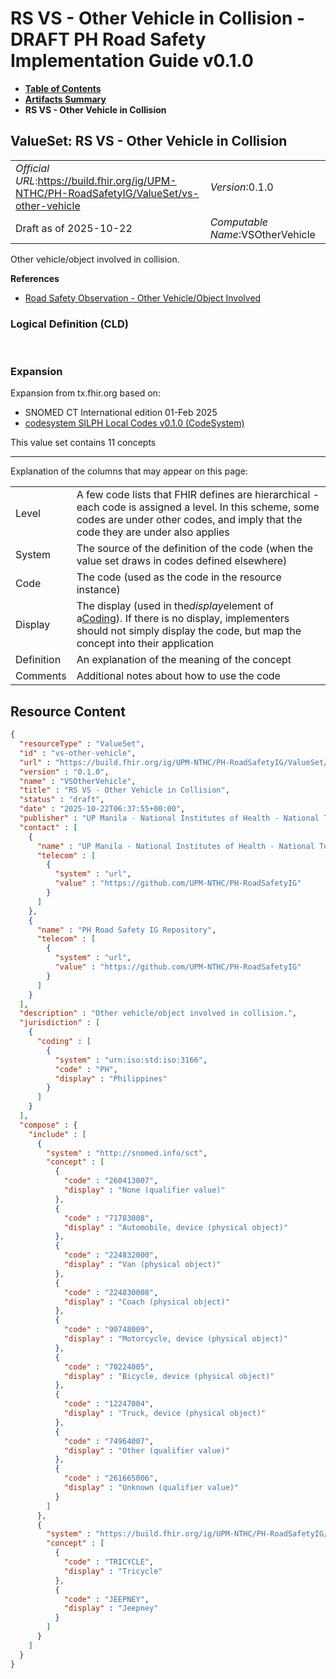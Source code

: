 # RS VS - Other Vehicle in Collision - DRAFT PH Road Safety Implementation Guide v0.1.0

* [**Table of Contents**](toc.md)
* [**Artifacts Summary**](artifacts.md)
* **RS VS - Other Vehicle in Collision**

## ValueSet: RS VS - Other Vehicle in Collision 

| | |
| :--- | :--- |
| *Official URL*:https://build.fhir.org/ig/UPM-NTHC/PH-RoadSafetyIG/ValueSet/vs-other-vehicle | *Version*:0.1.0 |
| Draft as of 2025-10-22 | *Computable Name*:VSOtherVehicle |

 
Other vehicle/object involved in collision. 

 **References** 

* [Road Safety Observation - Other Vehicle/Object Involved](StructureDefinition-rs-observation-other-vehicle.md)

### Logical Definition (CLD)

 

### Expansion

Expansion from tx.fhir.org based on:

* SNOMED CT International edition 01-Feb 2025
* [codesystem SILPH Local Codes v0.1.0 (CodeSystem)](CodeSystem-cs-silph.md)

This value set contains 11 concepts

-------

 Explanation of the columns that may appear on this page: 

| | |
| :--- | :--- |
| Level | A few code lists that FHIR defines are hierarchical - each code is assigned a level. In this scheme, some codes are under other codes, and imply that the code they are under also applies |
| System | The source of the definition of the code (when the value set draws in codes defined elsewhere) |
| Code | The code (used as the code in the resource instance) |
| Display | The display (used in the*display*element of a[Coding](http://hl7.org/fhir/R4/datatypes.html#Coding)). If there is no display, implementers should not simply display the code, but map the concept into their application |
| Definition | An explanation of the meaning of the concept |
| Comments | Additional notes about how to use the code |



## Resource Content

```json
{
  "resourceType" : "ValueSet",
  "id" : "vs-other-vehicle",
  "url" : "https://build.fhir.org/ig/UPM-NTHC/PH-RoadSafetyIG/ValueSet/vs-other-vehicle",
  "version" : "0.1.0",
  "name" : "VSOtherVehicle",
  "title" : "RS VS - Other Vehicle in Collision",
  "status" : "draft",
  "date" : "2025-10-22T06:37:55+00:00",
  "publisher" : "UP Manila - National Institutes of Health - National Telehealth Center",
  "contact" : [
    {
      "name" : "UP Manila - National Institutes of Health - National Telehealth Center",
      "telecom" : [
        {
          "system" : "url",
          "value" : "https://github.com/UPM-NTHC/PH-RoadSafetyIG"
        }
      ]
    },
    {
      "name" : "PH Road Safety IG Repository",
      "telecom" : [
        {
          "system" : "url",
          "value" : "https://github.com/UPM-NTHC/PH-RoadSafetyIG"
        }
      ]
    }
  ],
  "description" : "Other vehicle/object involved in collision.",
  "jurisdiction" : [
    {
      "coding" : [
        {
          "system" : "urn:iso:std:iso:3166",
          "code" : "PH",
          "display" : "Philippines"
        }
      ]
    }
  ],
  "compose" : {
    "include" : [
      {
        "system" : "http://snomed.info/sct",
        "concept" : [
          {
            "code" : "260413007",
            "display" : "None (qualifier value)"
          },
          {
            "code" : "71783008",
            "display" : "Automobile, device (physical object)"
          },
          {
            "code" : "224832000",
            "display" : "Van (physical object)"
          },
          {
            "code" : "224830008",
            "display" : "Coach (physical object)"
          },
          {
            "code" : "90748009",
            "display" : "Motorcycle, device (physical object)"
          },
          {
            "code" : "70224005",
            "display" : "Bicycle, device (physical object)"
          },
          {
            "code" : "12247004",
            "display" : "Truck, device (physical object)"
          },
          {
            "code" : "74964007",
            "display" : "Other (qualifier value)"
          },
          {
            "code" : "261665006",
            "display" : "Unknown (qualifier value)"
          }
        ]
      },
      {
        "system" : "https://build.fhir.org/ig/UPM-NTHC/PH-RoadSafetyIG/CodeSystem/cs-silph",
        "concept" : [
          {
            "code" : "TRICYCLE",
            "display" : "Tricycle"
          },
          {
            "code" : "JEEPNEY",
            "display" : "Jeepney"
          }
        ]
      }
    ]
  }
}

```
